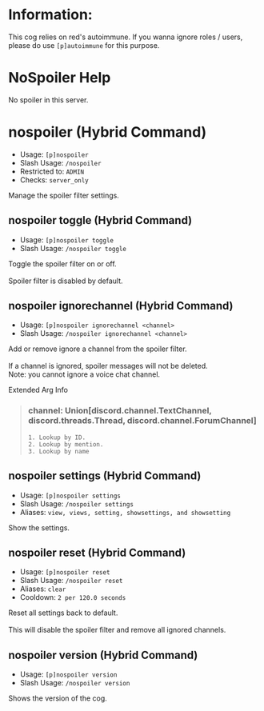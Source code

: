 # Information:
This cog relies on red's autoimmune. If you wanna ignore roles / users, please do use `[p]autoimmune` for this purpose.

# NoSpoiler Help

No spoiler in this server.

# nospoiler (Hybrid Command)
 - Usage: `[p]nospoiler `
 - Slash Usage: `/nospoiler `
 - Restricted to: `ADMIN`
 - Checks: `server_only`

Manage the spoiler filter settings.

## nospoiler toggle (Hybrid Command)
 - Usage: `[p]nospoiler toggle `
 - Slash Usage: `/nospoiler toggle `

Toggle the spoiler filter on or off.<br/><br/>Spoiler filter is disabled by default.

## nospoiler ignorechannel (Hybrid Command)
 - Usage: `[p]nospoiler ignorechannel <channel> `
 - Slash Usage: `/nospoiler ignorechannel <channel> `

Add or remove ignore a channel from the spoiler filter.<br/><br/>If a channel is ignored, spoiler messages will not be deleted.<br/>Note: you cannot ignore a voice chat channel.

Extended Arg Info
> ### channel: Union[discord.channel.TextChannel, discord.threads.Thread, discord.channel.ForumChannel]
>
>
>     1. Lookup by ID.
>     2. Lookup by mention.
>     3. Lookup by name
>
>

## nospoiler settings (Hybrid Command)
 - Usage: `[p]nospoiler settings `
 - Slash Usage: `/nospoiler settings `
 - Aliases: `view, views, setting, showsettings, and showsetting`

Show the settings.

## nospoiler reset (Hybrid Command)
 - Usage: `[p]nospoiler reset `
 - Slash Usage: `/nospoiler reset `
 - Aliases: `clear`
 - Cooldown: `2 per 120.0 seconds`

Reset all settings back to default.<br/><br/>This will disable the spoiler filter and remove all ignored channels.

## nospoiler version (Hybrid Command)
 - Usage: `[p]nospoiler version `
 - Slash Usage: `/nospoiler version `

Shows the version of the cog.
